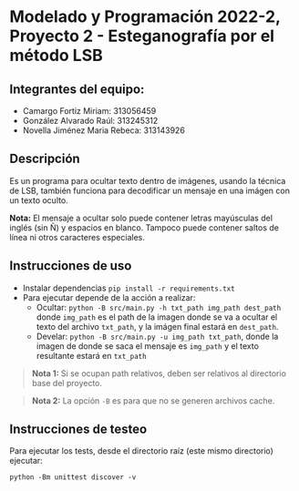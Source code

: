 # Modelado y Programación 2022-2, Proyecto 2 - Esteganografía por el método LSB 

## Integrantes del equipo:
- Camargo Fortiz Miriam: 313056459
- González Alvarado Raúl: 313245312
- Novella Jiménez Maria Rebeca: 313143926

## Descripción
Es un programa para ocultar texto dentro de imágenes, usando la técnica de LSB, también funciona para decodificar un mensaje en una imágen con un texto oculto.

**Nota:** El mensaje a ocultar solo puede contener letras mayúsculas del inglés (sin Ñ) y espacios en blanco. Tampoco puede contener saltos de línea ni otros caracteres especiales.

## Instrucciones de uso
- Instalar dependencias `pip install -r requirements.txt`
- Para ejecutar depende de la acción a realizar:
	- Ocultar: `python -B src/main.py -h txt_path img_path dest_path` donde `img_path` es el path de la imagen donde se va a ocultar el texto del archivo `txt_path`, y la imágen final estará en `dest_path`.
	- Develar: `python -B src/main.py -u img_path txt_path`, donde la imagen de donde se saca el mensaje es `img_path` y el texto resultante estará en `txt_path`

> **Nota 1:** Si se ocupan path relativos, deben ser relativos al directorio base del proyecto.

> **Nota 2:** La opción `-B` es para que no se generen archivos cache.

## Instrucciones de testeo
Para ejecutar los tests, desde el directorio raíz (este mismo directorio) ejecutar:
```
python -Bm unittest discover -v
```
